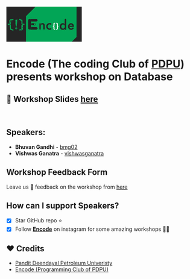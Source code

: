 [<img src="encode.jpg" width="200">][link:encode_insta]

# **Encode** (The coding Club of [PDPU][link:pdpu_web]) presents workshop on Database

## :floppy_disk: Workshop Slides [here]()

<br>

## Speakers:

- **Bhuvan Gandhi** - [bmg02][link:git_bhuvan]
- **Vishwas Ganatra** - [vishwasganatra][link:git_vishwas]

## Workshop Feedback Form

Leave us :speech_balloon: feedback on the workshop from [here][link:feedback_link]

## How can I support Speakers?

- [x] Star GitHub repo :star:
- [x] Follow **[Encode][link:encode_insta]** on instagram for some amazing workshops :man_technologist:

## :heart: Credits

- [Pandit Deendayal Petroleum Univeristy][link:pdpu_web]
- [Encode (Programming Club of PDPU)][link:encode_insta]

<!-- URLs -->

[link:git_vishwas]: https://github.com/vishwasganatra/
[link:git_bhuvan]: https://github.com/bmg02
[link:encode_insta]: http://instagram.com/encode_pdpu
[link:pdpu_web]: https://pdpu.ac.in/
[link:feedback_link]: https://docs.google.com/forms/d/e/1FAIpQLScetcvDXyYmO98PF0i6iLv6s06l_ZU2naIh3M1EwLCSOZ80_Q/viewform

